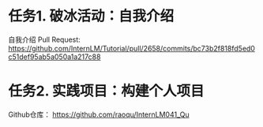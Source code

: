 # 任务1. 破冰活动：自我介绍

自我介绍 Pull Request: https://github.com/InternLM/Tutorial/pull/2658/commits/bc73b2f818fd5ed0c51def95ab5a050a1a217c88

# 任务2. 实践项目：构建个人项目

Github仓库： https://github.com/raoqu/InternLM041_Qu